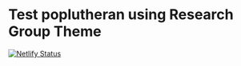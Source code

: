 # Test poplutheran using Research Group Theme

[![Netlify Status](https://api.netlify.com/api/v1/badges/6ceea462-73a0-4fa3-b5ad-e98f38343d62/deploy-status)](https://app.netlify.com/sites/poplutheran-mockup/deploys)
